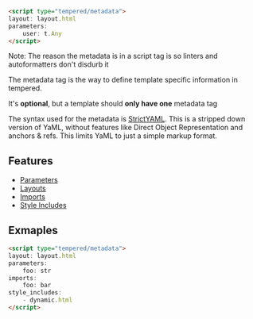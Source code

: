 ```html
<script type="tempered/metadata">
layout: layout.html
parameters:
    user: t.Any
</script>
```

Note: The reason the metadata is in a script tag is so linters and autoformatters don't disdurb it


The metadata tag is the way to define template specific information in tempered.

It's **optional**, but a template should **only have one**  metadata tag

The syntax used for the metadata is [StrictYAML](https://github.com/crdoconnor/strictyaml). This is a stripped down version of YaML, without features like Direct Object Representation and anchors & refs. This limits YaML to just a simple markup format.


## Features

- [Parameters](../documentation/parameters.md)
- [Layouts](../documentation/layout.md)
- [Imports](../documentation/components.md)
- [Style Includes](../documentation/includes.md)

## Exmaples

```html
<script type="tempered/metadata">
layout: layout.html
parameters:
    foo: str
imports:
    foo: bar
style_includes:
    - dynamic.html
</script>
```
